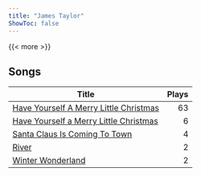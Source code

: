 ```yaml
---
title: "James Taylor"
ShowToc: false
---
```


{{< more >}}

## Songs
Title | Plays 
----- | -----: 
[Have Yourself A Merry Little Christmas](/songs/have-yourself-a-merry-little-christmas) | 63
[Have Yourself a Merry Little Christmas](/songs/have-yourself-a-merry-little-christmas) | 6
[Santa Claus Is Coming To Town](/songs/santa-claus-is-coming-to-town) | 4
[River](/songs/river) | 2
[Winter Wonderland](/songs/winter-wonderland) | 2

